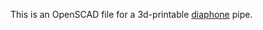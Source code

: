 This is an OpenSCAD file for a 3d-printable [diaphone](https://en.wikipedia.org/wiki/Diaphone) pipe. 